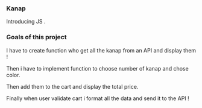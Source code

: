 ### Kanap

Introducing JS .

### Goals of this project

I have to create function who get all the kanap from an API and display them !

Then i have to implement function to choose number of kanap and chose color.

Then add them to the cart and display the total price.

Finally when user validate cart i format all the data and send it to the API !
